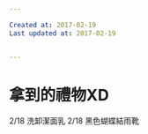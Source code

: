```yaml
---

Created at: 2017-02-19
Last updated at: 2017-02-19


---
```


# 拿到的禮物XD


2/18 洗卸潔面乳
2/18 黑色蝴蝶結雨靴

